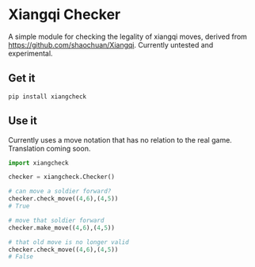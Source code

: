 # Xiangqi Checker

A simple module for checking the legality of xiangqi moves, derived from https://github.com/shaochuan/Xiangqi. Currently untested and experimental.

## Get it
`pip install xiangcheck`

## Use it

Currently uses a move notation that has no relation to the real game. Translation coming soon.

```python
import xiangcheck

checker = xiangcheck.Checker()

# can move a soldier forward?
checker.check_move((4,6),(4,5))
# True

# move that soldier forward
checker.make_move((4,6),(4,5))

# that old move is no longer valid
checker.check_move((4,6),(4,5))
# False
```
